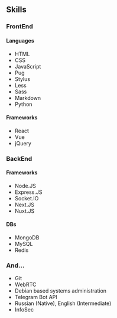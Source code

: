 ## Skills

### FrontEnd

#### Languages

 - HTML
 - CSS
 - JavaScript
 - Pug
 - Stylus
 - Less
 - Sass
 - Markdown
 - Python
 
#### Frameworks

 - React
 - Vue
 - jQuery
 
### BackEnd

#### Frameworks
 - Node.JS
 - Express.JS
 - Socket.IO
 - Next.JS
 - Nuxt.JS
 
#### DBs
 - MongoDB
 - MySQL
 - Redis
 
### And...

 - Git
 - WebRTC
 - Debian based systems administration
 - Telegram Bot API
 - Russian (Native), English (Intermediate)
 - InfoSec
